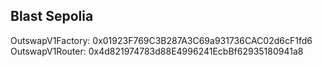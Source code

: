 ## Blast Sepolia

OutswapV1Factory: 0x01923F769C3B287A3C69a931736CAC02d6cF1fd6  
OutswapV1Router: 0x4d821974783d88E4996241EcbBf62935180941a8
